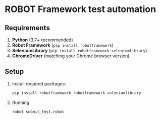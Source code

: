 # ROBOT Framework test automation


## Requirements

1. **Python** (3.7+ recommended)
2. **Robot Framework** (`pip install robotframework`)
3. **SeleniumLibrary** (`pip install robotframework-seleniumlibrary`)
4. **ChromeDriver** (matching your Chrome browser version)

## Setup

1. Install required packages:
   ```bash
   pip install robotframework robotframework-seleniumlibrary

2. Running
   ```bash
   robot submit_test.robot